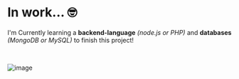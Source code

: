 # In work... 🤓
I'm Currently learning a __backend-language__ _(node.js or PHP)_ and __databases__ _(MongoDB or MySQL)_ to finish this project!

<br>

![image](https://github.com/adriianoo/user-authentication/assets/84389909/dd6868e8-4ca0-40e8-93b4-2737dbd50ceb)
